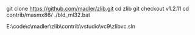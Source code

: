 git clone https://github.com/madler/zlib.git
cd zlib
git checkout v1.2.11
cd contrib/masmx86/
./bld_ml32.bat

E:\code\c\madler\zlib\contrib\vstudio\vc9\zlibvc.sln
